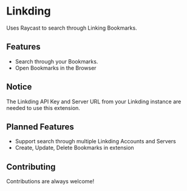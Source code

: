 # Linkding

Uses Raycast to search through Linking Bookmarks.

## Features

- Search through your Bookmarks.
- Open Bookmarks in the Browser

## Notice

The Linkding API Key and Server URL from your Linkding instance are needed to use this extension.

## Planned Features

- Support search through multiple Linkding Accounts and Servers
- Create, Update, Delete Bookmarks in extension

## Contributing

Contributions are always welcome!
